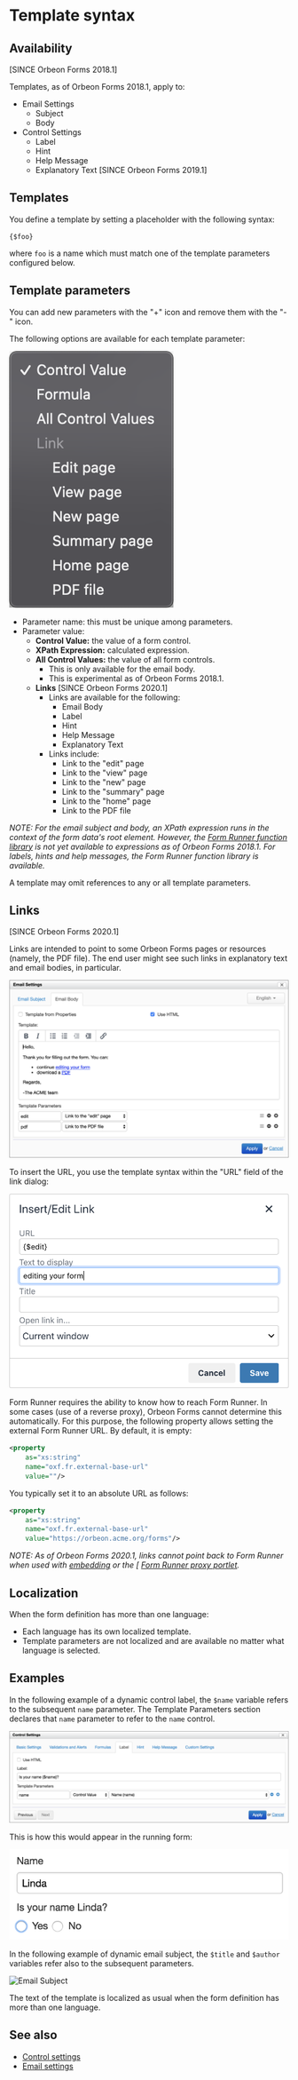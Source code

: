 # Template syntax

## Availability

[SINCE Orbeon Forms 2018.1]

Templates, as of Orbeon Forms 2018.1, apply to:

- Email Settings
    - Subject
    - Body
- Control Settings
    - Label
    - Hint
    - Help Message
    - Explanatory Text [SINCE Orbeon Forms 2019.1] 

## Templates

You define a template by setting a placeholder with the following syntax:

```
{$foo}
```

where `foo` is a name which must match one of the template parameters configured below.

## Template parameters

You can add new parameters with the "+" icon and remove them with the "-" icon.

The following options are available for each template parameter:

<img alt="Template parameter options" src="images/template-parameter-options.png">

- Parameter name: this must be unique among parameters.
- Parameter value:
    - __Control Value:__ the value of a form control.
    - __XPath Expression:__ calculated expression.
    - __All Control Values:__ the value of all form controls.
        - This is only available for the email body.
        - This is experimental as of Orbeon Forms 2018.1.
    - __Links__ [SINCE Orbeon Forms 2020.1]
        - Links are available for the following:
            - Email Body
            - Label
            - Hint
            - Help Message
            - Explanatory Text 
        - Links include:
            - Link to the "edit" page
            - Link to the "view" page
            - Link to the "new" page
            - Link to the "summary" page
            - Link to the "home" page
            - Link to the PDF file 

*NOTE: For the email subject and body, an XPath expression runs in the context of the form data's root element. However, the [Form Runner function library](/xforms/xpath/extension-form-runner.md) is not yet available to expressions as of Orbeon Forms 2018.1. For labels, hints and help messages, the Form Runner function library is available.*

A template may omit references to any or all template parameters.

## Links

[SINCE Orbeon Forms 2020.1]

Links are intended to point to some Orbeon Forms pages or resources (namely, the PDF file). The end user might see such links in explanatory text and email bodies, in particular.

<img alt="Links in an email template" src="images/template-parameter-links-example.png">

To insert the URL, you use the template syntax within the "URL" field of the link dialog:

<img alt="Editing a link URL" src="images/template-parameter-link-editor.png">

Form Runner requires the ability to know how to reach Form Runner. In some cases (use of a reverse proxy), Orbeon Forms cannot determine this automatically. For this purpose, the following property allows setting the external Form Runner URL. By default, it is empty: 

```xml
<property 
    as="xs:string"
    name="oxf.fr.external-base-url"
    value=""/>
```

You typically set it to an absolute URL as follows:

```xml
<property 
    as="xs:string"
    name="oxf.fr.external-base-url"
    value="https://orbeon.acme.org/forms"/>
```

*NOTE: As of Orbeon Forms 2020.1, links cannot point back to Form Runner when used with [embedding](/form-runner/link-embed/java-api.md) or the [ [Form Runner proxy portlet](/form-runner/link-embed/liferay-proxy-portlet.md).*

## Localization

When the form definition has more than one language:

- Each language has its own localized template.
- Template parameters are not localized and are available no matter what language is selected.

## Examples

In the following example of a dynamic control label, the `$name` variable refers to the subsequent `name` parameter. The Template Parameters section declares that `name` parameter to refer to the `name` control.

<img alt="Dynamic label configuration" src="images/control-settings-label-dynamic.png">

This is how this would appear in the running form:

<img alt="Dynamic label at runtime" src="images/control-settings-label-dynamic-runtime.png">

In the following example of dynamic email subject, the `$title` and `$author` variables refer also to the subsequent parameters.

<img alt="Email Subject" src="images/email-settings-subject.png">

The text of the template is localized as usual when the form definition has more than one language.

## See also

- [Control settings](control-settings.md)
- [Email settings](email-settings.md)
